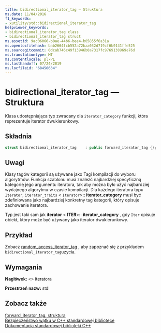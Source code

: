 ```yaml
---
title: bidirectional_iterator_tag — Struktura
ms.date: 11/04/2016
f1_keywords:
- xutility/std::bidirectional_iterator_tag
helpviewer_keywords:
- bidirectional_iterator_tag class
- bidirectional_iterator_tag struct
ms.assetid: 9ac06066-b8ae-44b6-bee4-b05855f6a31a
ms.openlocfilehash: bab2664fcb552a72baa032d719cf6b0141ffe525
ms.sourcegitcommit: 0dcab746c49f13946b0a7317fc9769130969e76d
ms.translationtype: MT
ms.contentlocale: pl-PL
ms.lasthandoff: 07/24/2019
ms.locfileid: "68456634"
---
```

# <a name="bidirectionaliteratortag-struct"></a>bidirectional_iterator_tag — Struktura

Klasa udostępniająca typ zwracany dla `iterator_category` funkcji, która reprezentuje iterator dwukierunkowy.

## <a name="syntax"></a>Składnia

```cpp
struct bidirectional_iterator_tag    : public forward_iterator_tag {};
```

## <a name="remarks"></a>Uwagi

Klasy tagów kategorii są używane jako Tagi kompilacji do wyboru algorytmów. Funkcja szablonu musi znaleźć najbardziej specyficzną kategorię jego argumentu iteratora, tak aby można było użyć najbardziej wydajnego algorytmu w czasie kompilacji. Dla każdego iteratora typu `Iterator`, `iterator_traits` <  `Iterator`>:: **iterator_category** musi być zdefiniowana jako najbardziej konkretny tag kategorii, który opisuje zachowanie iteratora.

Typ jest taki sam jak **iterator** \< **ITER**>:: **iterator_category** , gdy `Iter` opisuje obiekt, który może być używany jako iterator dwukierunkowy.

## <a name="example"></a>Przykład

Zobacz [random_access_iterator_tag](../standard-library/random-access-iterator-tag-struct.md) , aby zapoznać się z przykładem `bidirectional_iterator_tag`użycia.

## <a name="requirements"></a>Wymagania

**Nagłówek:** \<> iteratora

**Przestrzeń nazw:** std

## <a name="see-also"></a>Zobacz także

[forward_iterator_tag, struktura](../standard-library/forward-iterator-tag-struct.md)\
[Bezpieczeństwo wątku w C++ standardowej bibliotece](../standard-library/thread-safety-in-the-cpp-standard-library.md)\
[Dokumentacja standardowej biblioteki C++](../standard-library/cpp-standard-library-reference.md)
